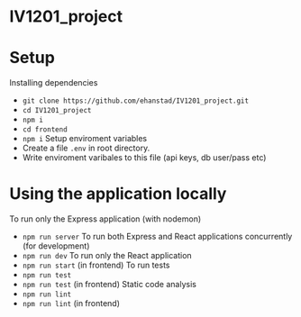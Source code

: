 # IV1201_project

# Setup
Installing dependencies
- `git clone https://github.com/ehanstad/IV1201_project.git`
- `cd IV1201_project`
- `npm i`
- `cd frontend`
- `npm i`
Setup enviroment variables
- Create a file `.env` in root directory.
- Write enviroment varibales to this file (api keys, db user/pass etc)

# Using the application locally
To run only the Express application (with nodemon)
- `npm run server`
To run both Express and React applications concurrently (for development)
- `npm run dev`
To run only the React application
- `npm run start` (in frontend)
To run tests
- `npm run test`
- `npm run test` (in frontend)
Static code analysis
- `npm run lint`
- `npm run lint` (in frontend)
